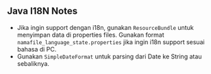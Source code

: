 ## Java I18N Notes

* Jika ingin support dengan i18n, gunakan `ResourceBundle` untuk menyimpan data di properties files. Gunakan format `namafile_language_state.properties` jika ingin i18n support sesuai bahasa di PC.
* Gunakan `SimpleDateFormat` untuk parsing dari Date ke String atau sebaliknya.